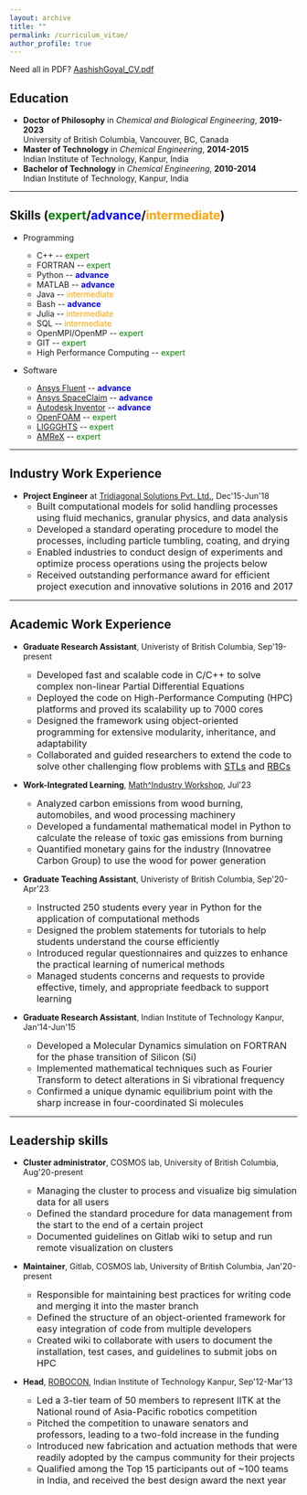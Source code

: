 ```yaml
---
layout: archive
title: ""
permalink: /curriculum_vitae/
author_profile: true
---
```


Need all in PDF? <a href="../files/AashishGoyal_CV.pdf" target="_blank">AashishGoyal_CV.pdf</a>

<!-- <p style="text-align:left; color:Black; font-size:30px; font-weight:bold;"> 
Skills (intermediate/advance/expert)
</p> -->

## Education
- **Doctor of Philosophy** in *Chemical and Biological Engineering*, **2019-2023**  
    University of British Columbia, Vancouver, BC, Canada
- **Master of Technology** in *Chemical Engineering*, **2014-2015**  
    Indian Institute of Technology, Kanpur, India
- **Bachelor of Technology** in *Chemical Engineering*, **2010-2014**  
    Indian Institute of Technology, Kanpur, India

<hr>

<style>
o { color: Orange }
b { color: Blue }
g { color: Green }
</style>

## Skills (<g>expert</g>/<b>advance</b>/<o>intermediate</o>)
- Programming
  - C++ -- <g>expert</g>
  - FORTRAN -- <g>expert</g>
  - Python -- <b>advance</b>
  - MATLAB -- <b>advance</b>
  - Java -- <o>intermediate</o>
  - Bash -- <b>advance</b>
  - Julia -- <o>intermediate</o>
  - SQL -- <o>intermediate</o>
  - OpenMPI/OpenMP -- <g>expert</g>
  - GIT -- <g>expert</g>
  - High Performance Computing -- <g>expert</g>


- Software
  - <a href="https://www.ansys.com/products/fluids/ansys-fluent" target="_blank">Ansys Fluent</a> -- <b>advance</b>
  - <a href="https://www.ansys.com/products/3d-design/ansys-spaceclaim" target="_blank">Ansys SpaceClaim</a> -- <b>advance</b>
  - <a href="https://www.autodesk.com/products/inventor/overview" target="_blank">Autodesk Inventor</a> -- <b>advance</b>
  - <a href="https://www.openfoam.com/" target="_blank">OpenFOAM</a> -- <g>expert</g>
  - <a href="https://www.cfdem.com/liggghtsr-open-source-discrete-element-method-particle-simulation-code" target="_blank">LIGGGHTS</a> -- <g>expert</g>
  - <a href="https://amrex-codes.github.io/amrex/" target="_blank">AMReX</a> -- <g>expert</g>

<hr>

## Industry Work Experience
- **Project Engineer** at <a href="https://tridiagonal.com/" target="_blank">Tridiagonal Solutions Pvt. Ltd.</a>, Dec'15-Jun'18
  - <font size="3"> Built computational models for solid handling processes using fluid mechanics, granular physics, and data analysis </font>
  - <font size="3"> Developed a standard operating procedure to model the processes, including particle tumbling, coating, and drying </font>
  - <font size="3"> Enabled industries to conduct design of experiments and optimize process operations using the projects below </font>
  - <font size="3"> Received outstanding performance award for efficient project execution and innovative solutions in 2016 and 2017 </font>

<hr>

## Academic Work Experience
- **Graduate Research Assistant**, Univeristy of British Columbia, Sep'19-present
  - <font size="3"> Developed fast and scalable code in C/C++ to solve complex non-linear Partial Differential Equations </font>
  - <font size="3"> Deployed the code on High-Performance Computing (HPC) platforms and proved its scalability up to 7000 cores </font>
  - <font size="3"> Designed the framework using object-oriented programming for extensive modularity, inheritance, and adaptability </font>
  - <font size="3"> Collaborated and guided researchers to extend the code to solve other challenging flow problems with <a href="https://en.wikipedia.org/wiki/STL_(file_format)" target="_blank">STLs</a> and <a href="https://en.wikipedia.org/wiki/Red_blood_cell" target="_blank">RBCs</a> </font>
  <!-- - <font size="3"> Developed a Fourier Predictive Model to determine the force modulations on a binary sphere system near a wall </font> -->

- **Work-Integrated Learning**, <a href="https://m2pi.ca/" target="_blank">Math^Industry Workshop</a>, Jul'23
  - <font size="3"> Analyzed carbon emissions from wood burning, automobiles, and wood processing machinery </font>
  - <font size="3"> Developed a fundamental mathematical model in Python to calculate the release of toxic gas emissions from burning </font>
  - <font size="3"> Quantified monetary gains for the industry (Innovatree Carbon Group) to use the wood for power generation </font>

- **Graduate Teaching Assistant**, Univeristy of British Columbia, Sep'20-Apr'23
  - <font size="3"> Instructed 250 students every year in Python for the application of computational methods </font>
  - <font size="3"> Designed the problem statements for tutorials to help students understand the course efficiently </font>
  - <font size="3"> Introduced regular questionnaires and quizzes to enhance the practical learning of numerical methods </font>
  - <font size="3"> Managed students concerns and requests to provide effective, timely, and appropriate feedback to support learning </font>

- **Graduate Research Assistant**, Indian Institute of Technology Kanpur, Jan'14-Jun'15
  - <font size="3"> Developed a Molecular Dynamics simulation on FORTRAN for the phase transition of Silicon (Si) </font>
  - <font size="3"> Implemented mathematical techniques such as Fourier Transform to detect alterations in Si vibrational frequency </font>
  - <font size="3"> Confirmed a unique dynamic equilibrium point with the sharp increase in four-coordinated Si molecules </font>

<hr>

## Leadership skills

- **Cluster administrator**, COSMOS lab, University of British Columbia, Aug'20-present
  - <font size="3"> Managing the cluster to process and visualize big simulation data for all users </font>
  - <font size="3"> Defined the standard procedure for data management from the start to the end of a certain project </font>
  - <font size="3"> Documented guidelines on Gitlab wiki to setup and run remote visualization on clusters </font>

- **Maintainer**, Gitlab, COSMOS lab, University of British Columbia, Jan'20-present
  - <font size="3"> Responsible for maintaining best practices for writing code and merging it into the master branch </font>
  - <font size="3"> Defined the structure of an object-oriented framework for easy integration of code from multiple developers </font>
  - <font size="3"> Created wiki to collaborate with users to document the installation, test cases, and guidelines to submit jobs on HPC </font>

- **Head**, <a href="https://en.wikipedia.org/wiki/ABU_Robocon" target="_blank">ROBOCON</a>, Indian Institute of Technology Kanpur, Sep'12-Mar'13
  - <font size="3"> Led a 3-tier team of 50 members to represent IITK at the National round of Asia-Pacific robotics competition </font>
  - <font size="3"> Pitched the competition to unaware senators and professors, leading to a two-fold increase in the funding </font>
  - <font size="3"> Introduced new fabrication and actuation methods that were readily adopted by the campus community for their projects </font>
  - <font size="3"> Qualified among the Top 15 participants out of ~100 teams in India, and received the best design award the next year </font>
